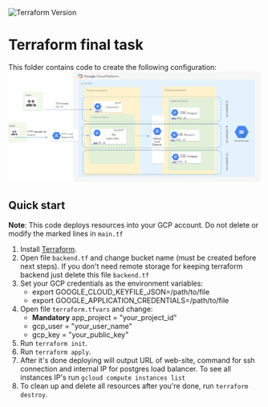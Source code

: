 ![Terraform Version](https://img.shields.io/badge/tf-%3E%3D0.12.0-blue.svg)

# Terraform final task
This folder contains code to create the following configuration:
![configuration](./resources/config.png)

## Quick start
**Note**: This code deploys resources into your GCP account. Do not delete or modify the marked lines in `main.tf`
1. Install [Terraform](https://www.terraform.io/).
1. Open file `backend.tf` and change bucket name (must be created before next steps). If you don't need remote storage for keeping terraform backend just delete this file `backend.tf`
1. Set your GCP credentials as the environment variables:
    * export GOOGLE_CLOUD_KEYFILE_JSON=/path/to/file
    * export GOOGLE_APPLICATION_CREDENTIALS=/path/to/file
1. Open file `terraform.tfvars` and change:
    * **Mandatory** app_project = "your_project_id" 
    * gcp_user = "your_user_name"
    * gcp_key = "your_public_key" 
1. Run `terraform init`.
1. Run `terraform apply`.
1. After it's done deploying will output URL of web-site, command for ssh connection and internal IP for postgres load balancer. To see all instances IP's run `gcloud compute instances list`
1. To clean up and delete all resources after you're done, run `terraform destroy`.


